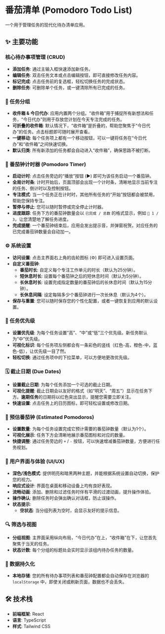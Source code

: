 # 番茄清单 (Pomodoro Todo List)

一个用于管理任务的现代化待办清单应用。

## ✨ 主要功能

### 核心待办事项管理 (CRUD)
- **添加任务**: 通过主输入框快速添加新任务。
- **编辑任务**: 双击任务文本或点击编辑按钮，即可直接修改任务内容。
- **标记完成**: 点击任务前的复选框，轻松切换任务的完成状态。
- **删除任务**: 可删除单个任务，或一键清除所有已完成的任务。

### 📂 任务分组
- **收件箱 & 今日代办**: 应用内置两个分组。“收件箱”用于捕捉所有新想法和任务，“今日代办”则用于存放您计划在今天专注完成的任务。
- **可折叠的收件箱**: 默认情况下，“收件箱”是折叠的，帮助您聚焦于“今日代办”的任务。点击标题即可随时展开查看。
- **一键移动**: 每个任务项上都有一个移动按钮，可以一键将任务在“今日代办”和“收件箱”之间快速切换。
- **默认归类**: 所有新添加的任务都会自动进入“收件箱”，确保思路不被打断。

### 🍅 番茄钟计时器 (Pomodoro Timer)
- **启动计时**: 点击任务旁边的“播放”按钮 (▶️) 即可为该任务启动一个番茄钟。
- **全局计时条**: 计时开始后，页面顶部会出现一个计时条，清晰地显示当前专注的任务、倒计时以及控制按钮。
- **专注模式**: 当一个任务正在计时时，其他所有任务的“开始”按钮都会被禁用，帮助您保持专注。
- **暂停与停止**: 您可以随时暂停或完全停止计时器。
- **进度跟踪**: 任务下方的番茄钟数量会以 `已完成 / 总数` 的格式显示，例如 `🍅 1 / 3`，让您清楚地了解任务进度。
- **完成提醒**: 一个番茄钟结束后，应用会发出提示音，并弹窗祝贺。对应任务的已完成番茄钟数量会自动加一。

### ⚙️ 系统设置
- **访问设置**: 点击主界面右上角的齿轮图标 (⚙️) 即可进入设置页面。
- **自定义番茄钟**:
    - **番茄时长**: 自定义每个专注工作单元的时长（默认为25分钟）。
    - **短休息时长**: 设置每个番茄钟之后的短休息时间（默认为5分钟）。
    - **长休息时长**: 设置完成指定数量的番茄钟后的长休息时间（默认为15分钟）。
    - **长休息间隔**: 设定每隔多少个番茄钟进行一次长休息（默认为4个）。
- **保存与重置**: 您可以随时保存您的个性化配置，或者一键恢复到应用的默认设置。

### 🎯 任务优先级
- **设置优先级**: 为每个任务设置“高”、“中”或“低”三个优先级。新任务默认为“中”优先级。
- **可视化标识**: 每个任务项左侧都会有一条彩色的竖线（红色-高，橙色-中，蓝色-低），让优先级一目了然。
- **轻松切换**: 通过任务项中的下拉菜单，可以方便地更改优先级。

### 🗓️ 截止日期 (Due Dates)
- **设置截止日期**: 为每个任务添加一个可选的截止日期。
- **可视化提醒**: 截止日期会以友好的格式（如“明天”、“周五”）显示在任务下方。**逾期任务**的日期将以红色突出显示，提醒您需要立即关注。
- **快速设置**: 点击任务上的日历图标，即可轻松设置或修改日期。

### 🍅 预估番茄钟 (Estimated Pomodoros)
- **设置数量**: 为每个任务设置完成它预计需要的番茄钟数量（默认为1个）。
- **可视化展示**: 任务下方会清晰地展示番茄图标和对应的数量。
- **快捷调整**: 通过任务旁边的 `+` / `-` 按钮，可以快速增减番茄钟数量，方便进行任务规划。

### 🎨 用户界面与体验 (UI/UX)
- **深色/浅色模式**: 提供明亮和暗黑两种主题，并能根据系统设置自动切换，保护您的视力。
- **响应式设计**: 界面在桌面和移动设备上均有良好表现。
- **流畅动画**: 添加、删除和过滤任务时伴有平滑的过渡动画，提升操作体验。
- **操作确认**: 删除任务时会弹出确认对话框，防止误操作。
- **状态提示**:
    - **空状态**: 当分组列表为空时，会显示友好的提示信息。

### 🔍 筛选与视图
- **分组视图**: 主界面采用纵向布局，“今日代办”在上，“收件箱”在下，让您首先聚焦于当天的任务。
- **状态计数**: 每个分组的标题处会实时显示该组内待办任务的数量。

### 💾 数据持久化
- **本地存储**: 您的所有待办事项列表和番茄钟配置都会自动保存在浏览器的 `localStorage` 中，即使关闭或刷新页面，数据也不会丢失。

## 🛠️ 技术栈
- **前端框架**: React
- **语言**: TypeScript
- **样式**: Tailwind CSS
